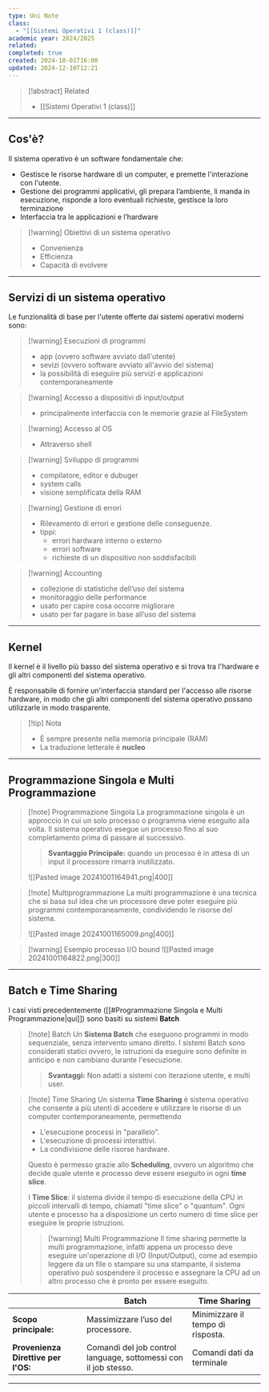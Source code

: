 ```yaml
---
type: Uni Note
class:
  - "[[Sistemi Operativi 1 (class)]]"
academic year: 2024/2025
related: 
completed: true
created: 2024-10-01T16:00
updated: 2024-12-10T12:21
---
```


>[!abstract] Related
>- [[Sistemi Operativi 1 (class)]]

---
## Cos'è?

Il sistema operativo è un software fondamentale che:
- Gestisce le risorse hardware di un computer, e premette l'interazione con l'utente.
- Gestione dei programmi applicativi, gli prepara l’ambiente, li manda in esecuzione, risponde a loro eventuali richieste, gestisce la loro terminazione
- Interfaccia tra le applicazioni e l’hardware

>[!warning] Obiettivi di un sistema operativo
>- Convenienza
>- Efficienza
>- Capacità di evolvere

---
## Servizi di un sistema operativo

Le funzionalità di base per l'utente offerte dai sistemi operativi moderni sono:

>[!warning] Esecuzioni di programmi
>- app (ovvero software avviato dall'utente)
>- sevizi (ovvero software avviato all'avvio del sistema)
>- la possibilità di eseguire più servizi e applicazioni contemporaneamente

>[!warning] Accesso a dispositivi di input/output
>- principalmente interfaccia con le memorie grazie al FileSystem

>[!warning] Accesso al OS
>- Attraverso shell

>[!warning] Sviluppo di programmi
>- compilatore, editor e dubuger
>- system calls
>- visione semplificata  della RAM

>[!warning] Gestione di errori 
>- Rilevamento di errori e gestione delle conseguenze.
>- tippi:
>	- errori hardware interno o esterno
>	- errori software
>	- richieste di un dispositivo non soddisfacibili

>[!warning] Accounting
>- collezione di statistiche dell’uso del sistema
>- monitoraggio delle performance
>- usato per capire cosa occorre migliorare
>- usato per far pagare in base all’uso del sistema

---
## Kernel 

Il kernel è il livello più basso del sistema operativo e si trova tra l'hardware e gli altri componenti del sistema operativo. 

È responsabile di fornire un'interfaccia standard per l'accesso alle risorse hardware, in modo che gli altri componenti del sistema operativo possano utilizzarle in modo trasparente.

>[!tip] Nota
>- È  sempre presente nella memoria principale (RAM)
>- La traduzione letterale è **nucleo**

---
## Programmazione Singola e Multi Programmazione

>[!note] Programmazione Singola
>La programmazione singola è un approccio in cui un solo processo o programma viene eseguito alla volta. Il sistema operativo esegue un processo fino al suo completamento prima di passare al successivo. 
>
>>**Svantaggio Principale:** quando un processo è in attesa di un input il processore rimarrà inutilizzato.
>
>![[Pasted image 20241001164941.png|400]]

>[!note] Multiprogrammazione
>La multi programmazione è una tecnica che si basa sul idea che un processore deve poter eseguire più programmi contemporaneamente, condividendo le risorse del sistema.
>
>![[Pasted image 20241001165009.png|400]]

>[!warning] Esempio processo I/O bound
>![[Pasted image 20241001164822.png|300]]

---
## Batch e Time Sharing

I casi visti precedentemente ([[#Programmazione Singola e Multi Programmazione|qui]]) sono basiti su sistemi **Batch**

>[!note] Batch
>Un **Sistema Batch** che eseguono programmi in modo sequenziale, senza intervento umano diretto. I sistemi Batch sono considerati statici ovvero, le istruzioni da eseguire sono definite in anticipo e non cambiano durante l'esecuzione.
>
>>**Svantaggi:** Non adatti a sistemi con iterazione utente, e multi user.

>[!note] Time Sharing
> Un sistema **Time Sharing** è sistema operativo che consente a più utenti di accedere e utilizzare le risorse di un computer contemporaneamente, permettendo
> - L'esecuzione processi in "parallelo".
> - L'esecuzione di processi interattivi.
> - La condivisione delle risorse hardware.
>
>Questo è permesso grazie allo **Scheduling**, ovvero un algoritmo che decide quale utente e processo deve essere eseguito in ogni **time slice**.
>
>I **Time Slice**: il sistema divide il tempo di esecuzione della CPU in piccoli intervalli di tempo, chiamati "time slice" o "quantum". Ogni utente e processo ha a disposizione un certo numero di time slice per eseguire le proprie istruzioni.
>
>>[!warning] Multi Programmazione
>>Il time sharing permette la multi programmazione, infatti appena un processo deve eseguire un'operazione di I/O (Input/Output), come ad esempio leggere da un file o stampare su una stampante, il sistema operativo può sospendere il processo e assegnare la CPU ad un altro processo che è pronto per essere eseguito.
 
|                                     | **Batch**                                                       | **Time Sharing**                  |
| ----------------------------------- | --------------------------------------------------------------- | --------------------------------- |
| **Scopo principale:**               | Massimizzare l’uso del processore.                              | Minimizzare il tempo di risposta. |
| **Provenienza Direttive per l'OS:** | Comandi del job control language, sottomessi con il job stesso. | Comandi dati da terminale         |

---